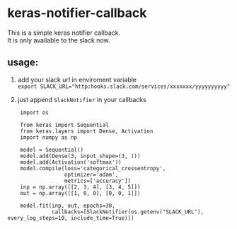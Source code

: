 # keras-notifier-callback
This is a simple keras notifier callback.  
It is only available to the slack now.

## usage:
1. add your slack url in enviroment variable  
`export SLACK_URL="http:hooks.slack.com/services/xxxxxxx/yyyyyyyyyy"`

2. just append `SlackNotifier` in your callbacks


```
    import os

    from keras import Sequential
    from keras.layers import Dense, Activation
    import numpy as np

    model = Sequential()
    model.add(Dense(3, input_shape=(3, )))
    model.add(Activation('softmax'))
    model.compile(loss='categorical_crossentropy',
                  optimizer='adam',
                  metrics=['accuracy'])
    inp = np.array([[2, 3, 4], [3, 4, 5]])
    out = np.array([[1, 0, 0], [0, 0, 1]])

    model.fit(inp, out, epochs=30,
              callbacks=[SlackNotifier(os.getenv("SLACK_URL"), every_log_steps=10, include_time=True)])
```

